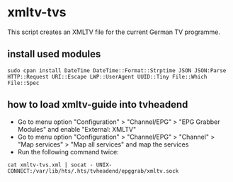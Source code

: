 # xmltv-tvs

This script creates an XMLTV file for the current German TV programme.

## install used modules

`sudo cpan install DateTime DateTime::Format::Strptime JSON JSON:Parse HTTP::Request URI::Escape LWP::UserAgent UUID::Tiny File::Which File::Spec`

## how to load xmltv-guide into tvheadend

- Go to menu option "Configuration" > "Channel/EPG" > "EPG Grabber Modules" and enable "External: XMLTV" 
- Go to menu option "Configuration" > "Channel/EPG" > "Channel" > "Map services" > "Map all services" and map the services
-  Run the following command twice:

`cat xmltv-tvs.xml | socat - UNIX-CONNECT:/var/lib/hts/.hts/tvheadend/epggrab/xmltv.sock`